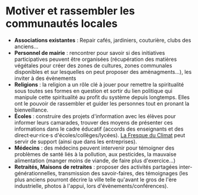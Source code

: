 # Motiver et rassembler les communautés locales

- **Associations existantes** : Repair cafés, jardiniers, couturière, clubs des anciens…
- **Personnel de mairie** : rencontrer pour savoir si des initiatives participatives peuvent être organisées (récupération des matières végétales pour créer des zones de cultures, zones communales disponibles et sur lesquelles on peut proposer des amènagments…), les inviter à des évènements
- **Religions** : la religion a un rôle clé à jouer pour remettre la spiritualité sous toutes ses formes en question et sortir du lien politique qui manipule cette spiritualité au profit du système depuis longtemps. Elles ont le pouvoir de rassembler et guider les personnes tout en pronant la bienveillance.
- **Écoles** : construire des projets d'information avec les élèves pour informer leurs camarades, trouver des moyens de présenter ces informations dans le cadre éducatif (accords des enseignants et des direct·eur·rice·s d'écoles/collèges/lycées). [La Fresque du Climat](http://fresqueduclimat.org/) peut servir de support (ainsi que dans les entreprises).
- **Médecins** : des médecins peuvent intervenir pour témoigner des problèmes de santé liés à la pollution, aux pesticides, la mauvaise alimentation (manger moins de viande, de faire plus d'exercice…)
- **Retraités, Maisons de retraites** : proposer des activités partagées inter-générationnelles, transmission des savoir-faires, des témoignages (les plus anciens pourront décrire la ville telle qu'avant le gros de l'ère industrielle, photos à l'appui, lors d'évènements/conférences).
